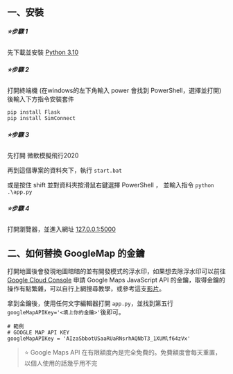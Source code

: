 ## 一、安裝

##### ⭐步驟 1

先下載並安裝 [Python 3.10](https://www.python.org/downloads/)

##### ⭐步驟 2

打開終端機 (在windows的左下角輸入 power 會找到 PowerShell，選擇並打開) 後輸入下方指令安裝套件

```
pip install Flask
pip install SimConnect
```

##### ⭐步驟 3

先打開 微軟模擬飛行2020

再到這個專案的資料夾下，執行 `start.bat` 

或是按住 shift 並對資料夾按滑鼠右鍵選擇 PowerShell ， 並輸入指令 `python .\app.py`

##### ⭐步驟 4

打開瀏覽器，並進入網址 [127.0.0.1:5000](http://127.0.0.1:5000)

## 二、如何替換 GoogleMap 的金鑰

打開地圖後會發現地圖暗暗的並有開發模式的浮水印，如果想去除浮水印可以前往 [Google Cloud Console](https://console.cloud.google.com/) 申請 Google Maps JavaScript API 的金鑰，取得金鑰的操作有點繁雜，可以自行上網搜尋教學，或參考這支[影片](https://youtu.be/OGTG1l7yin4)。

拿到金鑰後，使用任何文字編輯器打開 `app.py`，並找到第五行 `googleMapAPIKey='<填上你的金鑰>'`後即可。

```
# 範例
# GOOGLE MAP API KEY
googleMapAPIKey = 'AIzaSbbotUSaaRUaRNsrhAQNbT3_1XUMlf64zVx'
```



> ⭐ Google Maps API 在有限額度內是完全免費的。免費額度會每天重置，以個人使用的話幾乎用不完




